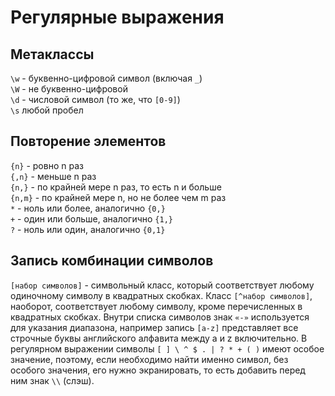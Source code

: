 # Регулярные выражения
## Метаклассы
`\w` -	буквенно-цифровой символ (включая `_`) <br>
`\W` -	не буквенно-цифровой <br>
`\d` -	числовой символ (то же, что `[0-9]`) <br>
`\s`	любой пробел <br>
## Повторение элементов
`{n}` -	ровно n раз <br>
`{,n}` - меньше n раз <br>
`{n,}`	- по крайней мере n раз, то есть n и больше <br>
`{n,m}` - по крайней мере n, но не более чем m раз <br>
`*` - ноль или более, аналогично `{0,}` <br>
`+` - один или больше, аналогично `{1,}` <br>
`?` - ноль или один, аналогично `{0,1}` <br>
## Запись комбинации символов
`[набор символов]` - символьный класс, который соответствует любому одиночному символу в квадратных скобках. Класс `[^набор символов]`, наоборот, соответствует любому символу, кроме перечисленных в квадратных скобках. Внутри списка символов знак `«-»` используется для указания диапазона, например запись `[a-z]` представляет все строчные буквы английского алфавита между a и z включительно.
В регулярном выражении символы `[ ] \ ^ $ . | ? * + ( )` имеют особое значение, поэтому, если необходимо найти именно символ, без особого значения,  его нужно экранировать, то есть добавить перед ним знак `\\` (слэш).